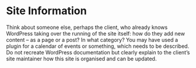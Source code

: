 # Site Information

Think about someone else, perhaps the client, who already knows WordPress taking over the running of the site itself: how do they add new content – as a page or a post? In what category? You may have used a plugin for a calendar of events or something, which needs to be described. Do not recreate WordPress documentation but clearly explain to the client’s site maintainer how this 
site is organised and can be updated.
